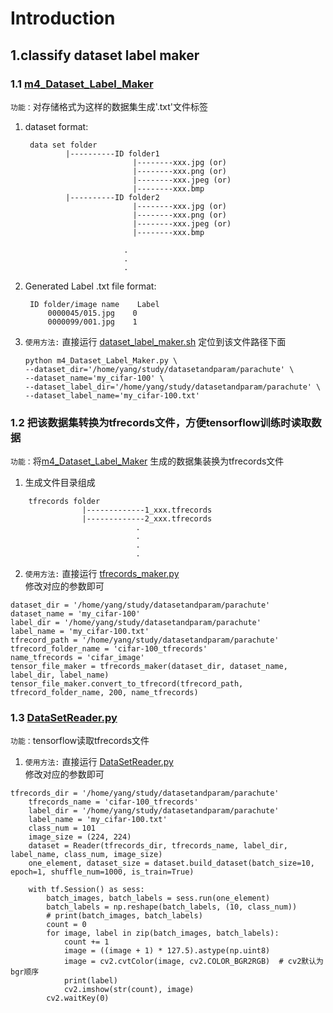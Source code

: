 # Introduction
## 1.classify dataset label maker
### 1.1 [m4_Dataset_Label_Maker](https://github.com/blueskyM01/Common-tools/blob/master/classify%20dataset%20label%20maker/m4_Dataset_Label_Maker.py)
`功能：`对存储格式为这样的数据集生成'.txt'文件标签  
1) dataset format:
        
        data set folder
                |----------ID folder1
                               |--------xxx.jpg (or)
                               |--------xxx.png (or)
                               |--------xxx.jpeg (or)
                               |--------xxx.bmp
                |----------ID folder2
                               |--------xxx.jpg (or)
                               |--------xxx.png (or)
                               |--------xxx.jpeg (or)
                               |--------xxx.bmp
                               
                             .
                             .
                             .
                        
2) Generated Label .txt file format:

        ID folder/image name    Label
            0000045/015.jpg    0
            0000099/001.jpg    1  
3) `使用方法:` 直接运行 [dataset_label_maker.sh](https://github.com/blueskyM01/Common-tools/blob/master/classify%20dataset%20label%20maker/m4_Dataset_Label_Maker.py) 定位到该文件路径下面
    ```
    python m4_Dataset_Label_Maker.py \
    --dataset_dir='/home/yang/study/datasetandparam/parachute' \
    --dataset_name='my_cifar-100' \
    --dataset_label_dir='/home/yang/study/datasetandparam/parachute' \
    --dataset_label_name='my_cifar-100.txt'
    ```
### 1.2 把该数据集转换为tfrecords文件，方便tensorflow训练时读取数据
`功能：`将[m4_Dataset_Label_Maker](https://github.com/blueskyM01/Common-tools/blob/master/classify%20dataset%20label%20maker/m4_Dataset_Label_Maker.py) 生成的数据集装换为tfrecords文件
1) 生成文件目录组成
```
    tfrecords folder
                |-------------1_xxx.tfrecords  
                |-------------2_xxx.tfrecords  
                            .  
                            .
                            .
                            .
```
2) `使用方法:` 直接运行 [tfrecords_maker.py](https://github.com/blueskyM01/Common-tools/blob/master/classify%20dataset%20label%20maker/tfrecords_maker.py)  
修改对应的参数即可
```
dataset_dir = '/home/yang/study/datasetandparam/parachute'
dataset_name = 'my_cifar-100'
label_dir = '/home/yang/study/datasetandparam/parachute'
label_name = 'my_cifar-100.txt'
tfrecord_path = '/home/yang/study/datasetandparam/parachute'
tfrecord_folder_name = 'cifar-100_tfrecords'
name_tfrecords = 'cifar_image'
tensor_file_maker = tfrecords_maker(dataset_dir, dataset_name, label_dir, label_name)
tensor_file_maker.convert_to_tfrecord(tfrecord_path, tfrecord_folder_name, 200, name_tfrecords)                
```
### 1.3 [DataSetReader.py](https://github.com/blueskyM01/Common-tools/blob/master/classify%20dataset%20label%20maker/DataSetReader.py)
`功能：`tensorflow读取tfrecords文件                                 
1) `使用方法:` 直接运行 [DataSetReader.py](https://github.com/blueskyM01/Common-tools/blob/master/classify%20dataset%20label%20maker/DataSetReader.py)  
修改对应的参数即可   
````
tfrecords_dir = '/home/yang/study/datasetandparam/parachute'
    tfrecords_name = 'cifar-100_tfrecords'
    label_dir = '/home/yang/study/datasetandparam/parachute'
    label_name = 'my_cifar-100.txt'
    class_num = 101
    image_size = (224, 224)
    dataset = Reader(tfrecords_dir, tfrecords_name, label_dir, label_name, class_num, image_size)
    one_element, dataset_size = dataset.build_dataset(batch_size=10, epoch=1, shuffle_num=1000, is_train=True)

    with tf.Session() as sess:
        batch_images, batch_labels = sess.run(one_element)
        batch_labels = np.reshape(batch_labels, (10, class_num))
        # print(batch_images, batch_labels)
        count = 0
        for image, label in zip(batch_images, batch_labels):
            count += 1
            image = ((image + 1) * 127.5).astype(np.uint8)
            image = cv2.cvtColor(image, cv2.COLOR_BGR2RGB)  # cv2默认为bgr顺序
            print(label)
            cv2.imshow(str(count), image)
        cv2.waitKey(0)
````


